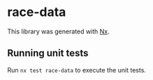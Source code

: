 # race-data

This library was generated with [Nx](https://nx.dev).

## Running unit tests

Run `nx test race-data` to execute the unit tests.
